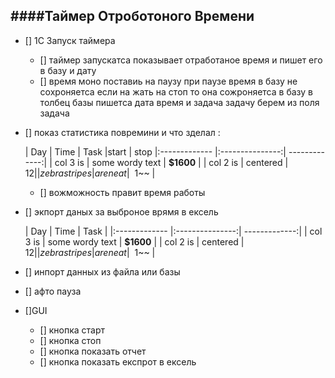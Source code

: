 ####Таймер Отроботоного Времени
---
- [] 1C Запуск таймера
  - [] таймер запускатса показывает отработаное время и пишет его в базу  и дату
   - [] время моно поставиь на паузу при паузе время в базу не сохроняетса если на жать на стоп то она сожроняетса в базу
   в толбец базы пишетса дата время и задача задачу берем из поля задача
 
 - [] показ статистика повремини и что зделал :
 
    | Day  | Time  | Task |start | stop
    |:------------- |:---------------:| -------------:|
    | col 3 is      | some wordy text |     **$1600** |
    | col 2 is      | centered        |         $12   |
    | zebra stripes | are neat        |        ~~$1~~ |
    
     - [] вожможность правит время работы
 
 - [] экпорт даных за выброное врямя в ексель
    
     | Day  | Time  | Task |
       |:------------- |:---------------:| -------------:|
       | col 3 is      | some wordy text |     **$1600** |
       | col 2 is      | centered        |         $12   |
       | zebra stripes | are neat        |        ~~$1~~ |
  
  - [] инпорт данных из файла или базы
  - [] афто пауза
  - []GUI
    - [] кнопка старт    
    - [] кнопка стоп    
    - [] кнопка показать отчет
    - [] кнопка показать експрот в ексель
        